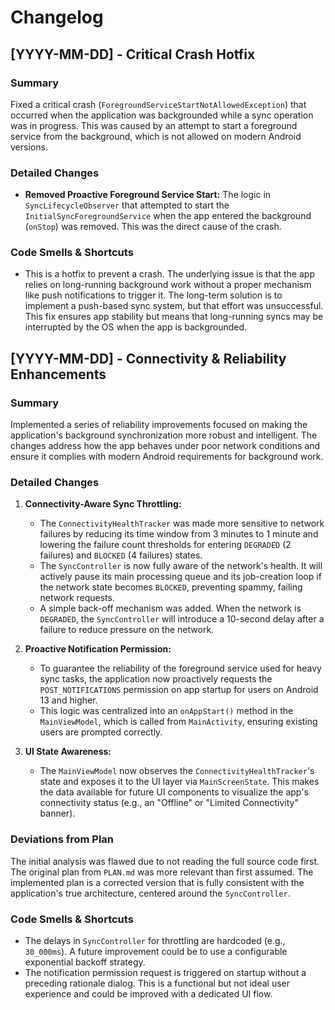 # Changelog

## [YYYY-MM-DD] - Critical Crash Hotfix

### Summary
Fixed a critical crash (`ForegroundServiceStartNotAllowedException`) that occurred when the application was backgrounded while a sync operation was in progress. This was caused by an attempt to start a foreground service from the background, which is not allowed on modern Android versions.

### Detailed Changes

*   **Removed Proactive Foreground Service Start:** The logic in `SyncLifecycleObserver` that attempted to start the `InitialSyncForegroundService` when the app entered the background (`onStop`) was removed. This was the direct cause of the crash.

### Code Smells & Shortcuts
*   This is a hotfix to prevent a crash. The underlying issue is that the app relies on long-running background work without a proper mechanism like push notifications to trigger it. The long-term solution is to implement a push-based sync system, but that effort was unsuccessful. This fix ensures app stability but means that long-running syncs may be interrupted by the OS when the app is backgrounded.

## [YYYY-MM-DD] - Connectivity & Reliability Enhancements

### Summary
Implemented a series of reliability improvements focused on making the application's background synchronization more robust and intelligent. The changes address how the app behaves under poor network conditions and ensure it complies with modern Android requirements for background work.

### Detailed Changes

1.  **Connectivity-Aware Sync Throttling:**
    *   The `ConnectivityHealthTracker` was made more sensitive to network failures by reducing its time window from 3 minutes to 1 minute and lowering the failure count thresholds for entering `DEGRADED` (2 failures) and `BLOCKED` (4 failures) states.
    *   The `SyncController` is now fully aware of the network's health. It will actively pause its main processing queue and its job-creation loop if the network state becomes `BLOCKED`, preventing spammy, failing network requests.
    *   A simple back-off mechanism was added. When the network is `DEGRADED`, the `SyncController` will introduce a 10-second delay after a failure to reduce pressure on the network.

2.  **Proactive Notification Permission:**
    *   To guarantee the reliability of the foreground service used for heavy sync tasks, the application now proactively requests the `POST_NOTIFICATIONS` permission on app startup for users on Android 13 and higher.
    *   This logic was centralized into an `onAppStart()` method in the `MainViewModel`, which is called from `MainActivity`, ensuring existing users are prompted correctly.

3.  **UI State Awareness:**
    *   The `MainViewModel` now observes the `ConnectivityHealthTracker`'s state and exposes it to the UI layer via `MainScreenState`. This makes the data available for future UI components to visualize the app's connectivity status (e.g., an "Offline" or "Limited Connectivity" banner).

### Deviations from Plan
The initial analysis was flawed due to not reading the full source code first. The original plan from `PLAN.md` was more relevant than first assumed. The implemented plan is a corrected version that is fully consistent with the application's true architecture, centered around the `SyncController`.

### Code Smells & Shortcuts
*   The delays in `SyncController` for throttling are hardcoded (e.g., `30_000ms`). A future improvement could be to use a configurable exponential backoff strategy.
*   The notification permission request is triggered on startup without a preceding rationale dialog. This is a functional but not ideal user experience and could be improved with a dedicated UI flow. 
